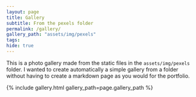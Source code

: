 ```yaml
---
layout: page
title: Gallery
subtitle: From the pexels folder
permalink: /gallery/
gallery_path: "assets/img/pexels"
tags:
hide: true
---
```


This is a photo gallery made from the static files in the `assets/img/pexels` folder. 
I wanted to create automatically a simple gallery from a folder without having to create a markdown page as you would for the portfolio.


{% include gallery.html gallery_path=page.gallery_path %}